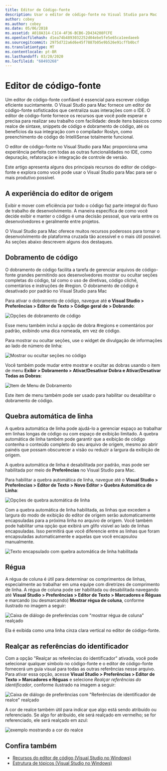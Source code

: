 ```yaml
---
title: Editor de Código-fonte
description: Usar o editor de código-fonte no Visual Studio para Mac
author: cobey
ms.author: cobey
ms.date: 05/06/2018
ms.assetid: A018A314-C1C4-4F36-BCB6-2D434208FCFE
ms.openlocfilehash: d1ea74b4893032252d04ebe5fe5e65ca1eedaeeb
ms.sourcegitcommit: 2975d722a6d6e45f7887b05e9b526e91cffb0bcf
ms.translationtype: MT
ms.contentlocale: pt-BR
ms.lasthandoff: 03/20/2020
ms.locfileid: "68493268"
---
```

# <a name="source-editor"></a>Editor de código-fonte

Um editor de código-fonte confiável é essencial para escrever código eficiente sucintamente. O Visual Studio para Mac fornece um editor de código-fonte sofisticados que centraliza suas interações com o IDE. O editor de código-fonte fornece os recursos que você pode esperar e precisa para realizar seu trabalho com facilidade: desde itens básicos como realce de sintaxe, snippets de código e dobramento de código, até os benefícios da sua integração com o compilador Roslyn, como preenchimento de código do IntelliSense totalmente funcional.

O editor de código-fonte no Visual Studio para Mac proporciona uma experiência perfeita com todas as outras funcionalidades no IDE, como depuração, refatoração e integração de controle de versão.

Este artigo apresenta alguns dos principais recursos do editor de código-fonte e explora como você pode usar o Visual Studio para Mac para ser o mais produtivo possível.

## <a name="the-source-editor-experience"></a>A experiência do editor de origem

Exibir e mover com eficiência por todo o código faz parte integral do fluxo de trabalho de desenvolvimento. A maneira específica de como você decide exibir e manter o código é uma decisão pessoal, que varia entre os desenvolvedores e geralmente entre projetos.

O Visual Studio para Mac oferece muitos recursos poderosos para tornar o desenvolvimento de plataforma cruzada tão acessível e o mais útil possível. As seções abaixo descrevem alguns dos destaques.

## <a name="code-folding"></a>Dobramento de código

O dobramento de código facilita a tarefa de gerenciar arquivos de código-fonte grandes permitindo aos desenvolvedores mostrar ou ocultar seções completas do código, tal como o uso de diretivas, código clichê, comentários e instruções de #region. O dobramento de código é desativado por padrão no Visual Studio para Mac

Para ativar o dobramento de código, navegue até **o Visual Studio > Preferências > Editor de Texto > Código geral de > Dobrando**:

![Opções de dobramento de código](media/source-neweditor-image1.png)

Esse menu também inclui a opção de dobra #regions e comentários por padrão, exibindo uma dica nomeada, em vez de código.

Para mostrar ou ocultar seções, use o widget de divulgação de informações ao lado de número de linha:

![Mostrar ou ocultar seções no código](media/source-neweditor-image2.png)

Você também pode mudar entre mostrar e ocultar as dobras usando o item de menu **Exibir > Dobramento > Ativar/Desativar Dobra e Ativar/Desativar Todas as Dobras**:

![Item de Menu de Dobramento](media/source-editor-image19.png)

Este item de menu também pode ser usado para habilitar ou desabilitar o dobramento de código.

## <a name="word-wrap"></a>Quebra automática de linha

A quebra automática de linha pode ajudá-lo a gerenciar espaço ao trabalhar em linhas longas de código ou com espaço de exibição limitado. A quebra automática de linha também pode garantir que a exibição de código contenha o conteúdo completo do seu arquivo de origem, mesmo ao abrir painéis que possam obscurecer a visão ou reduzir a largura da exibição de origem. 

A quebra automática de linha é desabilitada por padrão, mas pode ser habilitada por meio de **Preferências** no Visual Studio para Mac. 

Para habilitar a quebra automática de linha, navegue até o **Visual Studio > Preferências > Editor de Texto > Novo Editor > Quebra Automática de Linha**:

![Opções de quebra automática de linha](media/source-neweditor-wordwrap1.png)

Com a quebra automática de linha habilitada, as linhas que excedem a largura do modo de exibição do editor de origem serão automaticamente encapsuladas para a próxima linha no arquivo de origem. Você também pode habilitar uma opção que exibirá um glifo visível ao lado de linhas encapsuladas. Isso permitirá que você diferencie entre as linhas que foram encapsuladas automaticamente e aquelas que você encapsulou manualmente.

![Texto encapsulado com quebra automática de linha habilitada](media/source-neweditor-wordwrap2.png)

## <a name="ruler"></a>Régua

A régua de coluna é útil para determinar os comprimentos de linhas, especialmente ao trabalhar em uma equipe com diretrizes de comprimento de linha. A régua de coluna pode ser habilitada ou desabilitada navegando até **Visual Studio > Preferências > Editor de Texto > Marcadores e Réguas** e marcando (ou desmarcando) **Mostrar régua de coluna**, conforme ilustrado no imagem a seguir:

![Caixa de diálogo de preferências com "mostrar régua de coluna" realçado](media/source-editor-image5.png)

 Ela é exibida como uma linha cinza clara vertical no editor de código-fonte.

## <a name="highlight-identifier-references"></a>Realçar as referências do identificador

Com a opção "Realçar as referências do identificador" ativada, você pode selecionar qualquer símbolo no código-fonte e o editor de código-fonte fornecerá um guia visual para todas as outras referências nesse arquivo. Para ativar essa opção, acesse **Visual Studio > Preferências > Editor de Texto > Marcadores e Réguas** e selecione _Realçar referências do identificador_, conforme ilustrado na imagem a seguir:

![Caixa de diálogo de preferências com "Referências de identificador de realce" realçado](media/source-editor-image6.png)

A cor de realce também útil para indicar que algo está sendo atribuído ou referenciado. Se algo for atribuído, ele será realçado em vermelho; se for referenciado, ele será realçado em azul:

![exemplo mostrando a cor do realce](media/source-editor-image7.png)

## <a name="see-also"></a>Confira também

- [Recursos do editor de código (Visual Studio no Windows)](/visualstudio/ide/writing-code-in-the-code-and-text-editor)
- [Estrutura de tópicos (Visual Studio no Windows)](/visualstudio/ide/outlining)
